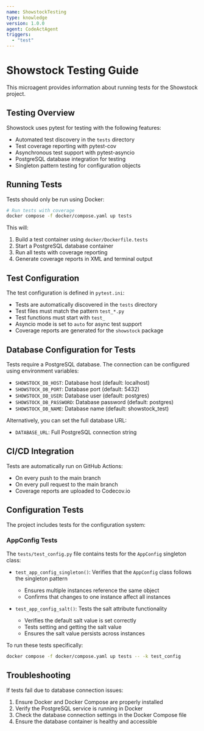 ```yaml
---
name: ShowstockTesting
type: knowledge
version: 1.0.0
agent: CodeActAgent
triggers:
  - "test"
---
```


# Showstock Testing Guide

This microagent provides information about running tests for the Showstock project.

## Testing Overview

Showstock uses pytest for testing with the following features:
- Automated test discovery in the `tests` directory
- Test coverage reporting with pytest-cov
- Asynchronous test support with pytest-asyncio
- PostgreSQL database integration for testing
- Singleton pattern testing for configuration objects

## Running Tests

Tests should only be run using Docker:

```bash
# Run tests with coverage
docker compose -f docker/compose.yaml up tests
```

This will:
1. Build a test container using `docker/Dockerfile.tests`
2. Start a PostgreSQL database container
3. Run all tests with coverage reporting
4. Generate coverage reports in XML and terminal output

## Test Configuration

The test configuration is defined in `pytest.ini`:
- Tests are automatically discovered in the `tests` directory
- Test files must match the pattern `test_*.py`
- Test functions must start with `test_`
- Asyncio mode is set to `auto` for async test support
- Coverage reports are generated for the `showstock` package

## Database Configuration for Tests

Tests require a PostgreSQL database. The connection can be configured using environment variables:
- `SHOWSTOCK_DB_HOST`: Database host (default: localhost)
- `SHOWSTOCK_DB_PORT`: Database port (default: 5432)
- `SHOWSTOCK_DB_USER`: Database user (default: postgres)
- `SHOWSTOCK_DB_PASSWORD`: Database password (default: postgres)
- `SHOWSTOCK_DB_NAME`: Database name (default: showstock_test)

Alternatively, you can set the full database URL:
- `DATABASE_URL`: Full PostgreSQL connection string

## CI/CD Integration

Tests are automatically run on GitHub Actions:
- On every push to the main branch
- On every pull request to the main branch
- Coverage reports are uploaded to Codecov.io

## Configuration Tests

The project includes tests for the configuration system:

### AppConfig Tests

The `tests/test_config.py` file contains tests for the `AppConfig` singleton class:

- `test_app_config_singleton()`: Verifies that the `AppConfig` class follows the singleton pattern
  - Ensures multiple instances reference the same object
  - Confirms that changes to one instance affect all instances

- `test_app_config_salt()`: Tests the salt attribute functionality
  - Verifies the default salt value is set correctly
  - Tests setting and getting the salt value
  - Ensures the salt value persists across instances

To run these tests specifically:

```bash
docker compose -f docker/compose.yaml up tests -- -k test_config
```

## Troubleshooting

If tests fail due to database connection issues:
1. Ensure Docker and Docker Compose are properly installed
2. Verify the PostgreSQL service is running in Docker
3. Check the database connection settings in the Docker Compose file
4. Ensure the database container is healthy and accessible